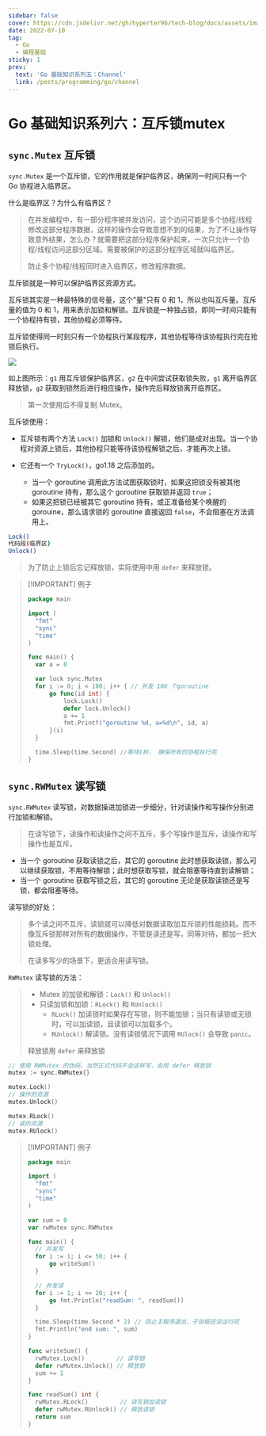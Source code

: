 ```yaml
---
sidebar: false
cover: https://cdn.jsdelivr.net/gh/hyperter96/tech-blog/docs/assets/images/go-cover1-slices.jpeg
date: 2022-07-10
tag:
  - Go
  - 编程基础
sticky: 1
prev:
  text: 'Go 基础知识系列五：Channel'
  link: /posts/programming/go/channel
---
```


# Go 基础知识系列六：互斥锁mutex

## `sync.Mutex` 互斥锁

`sync.Mutex` 是一个互斥锁，它的作用就是保护临界区，确保同一时间只有一个 Go 协程进入临界区。

什么是临界区？为什么有临界区？

> 在并发编程中，有一部分程序被并发访问，这个访问可能是多个协程/线程修改这部分程序数据，这样的操作会导致意想不到的结果，为了不让操作导致意外结果，怎么办？就需要把这部分程序保护起来，一次只允许一个协程/线程访问这部分区域。需要被保护的这部分程序区域就叫临界区。
>
> 防止多个协程/线程同时进入临界区，修改程序数据。

互斥锁就是一种可以保护临界区资源方式。

互斥锁其实是一种最特殊的信号量，这个"量"只有 0 和 1，所以也叫互斥量。互斥量的值为 0 和 1，用来表示加锁和解锁。互斥锁是一种独占锁，即同一时间只能有一个协程持有锁，其他协程必须等待。

互斥锁使得同一时刻只有一个协程执行某段程序，其他协程等待该协程执行完在抢锁后执行。

![](https://cdn.jsdelivr.net/gh/hyperter96/tech-blog/docs/assets/images/mutex-1.png)

如上图所示：`g1` 用互斥锁保护临界区，`g2` 在中间尝试获取锁失败，`g1` 离开临界区释放锁，`g2` 获取到锁然后进行相应操作，操作完后释放锁离开临界区。

> 第一次使用后不得复制 Mutex。

互斥锁使用：

- 互斥锁有两个方法 `Lock()` 加锁和 `Unlock()` 解锁，他们是成对出现。当一个协程对资源上锁后，其他协程只能等待该协程解锁之后，才能再次上锁。
- 它还有一个 `TryLock()`，go1.18 之后添加的。

    - 当一个 goroutine 调用此方法试图获取锁时，如果这把锁没有被其他 goroutine 持有，那么这个 goroutine 获取锁并返回 `true`；
    - 如果这把锁已经被其它 goroutine 持有，或正准备给某个唤醒的 gorouine，那么请求锁的 goroutine 直接返回 `false`，不会阻塞在方法调用上。

```bash
Lock()
代码段(临界区)
Unlock()
```

> 为了防止上锁后忘记释放锁，实际使用中用 `defer` 来释放锁。

> [!IMPORTANT] 例子
> ```go
> package main
>
> import (
> 	"fmt"
> 	"sync"
>	"time"
> )
>
> func main() {
> 	var a = 0
>
>	var lock sync.Mutex
>	for i := 0; i < 100; i++ { // 并发 100 个goroutine
>		go func(id int) {
>			lock.Lock()
>			defer lock.Unlock()
>			a += 1
>			fmt.Printf("goroutine %d, a=%d\n", id, a)
>		}(i)
>	}
>
>	time.Sleep(time.Second) //等待1秒， 确保所有的协程执行完
> }
> ```

## `sync.RWMutex` 读写锁

`sync.RWMutex` 读写锁，对数据操进加锁进一步细分，针对读操作和写操作分别进行加锁和解锁。

> 在读写锁下，读操作和读操作之间不互斥，多个写操作是互斥，读操作和写操作也是互斥。

- 当一个 goroutine 获取读锁之后，其它的 goroutine 此时想获取读锁，那么可以继续获取锁，不用等待解锁；此时想获取写锁，就会阻塞等待直到读解锁；
- 当一个 goroutine 获取写锁之后，其它的 goroutine 无论是获取读锁还是写锁，都会阻塞等待。

读写锁的好处：

> 多个读之间不互斥，读锁就可以降低对数据读取加互斥锁的性能损耗。而不像互斥锁那样对所有的数据操作，不管是读还是写，同等对待，都加一把大锁处理。
>
> 在读多写少的场景下，更适合用读写锁。

`RWMutex` 读写锁的方法：

> - Mutex 的加锁和解锁：`Lock()` 和 `Unlock()`
> - 只读加锁和加锁：`RLock()` 和 `RUnlock()`
>   - `RLock()` 加读锁时如果存在写锁，则不能加锁；当只有读锁或无锁时，可以加读锁，且读锁可以加载多个。
>   - `RUnlock()` 解读锁。没有读锁情况下调用 `RUlock()` 会导致 `panic`。
>
> 释放锁用 `defer` 来释放锁

```go
// 使用 RWMutex 的伪码，当然正式代码不会这样写，会用 defer 释放锁
mutex := sync.RWMutex{}

mutex.Lock()
// 操作的资源
mutex.Unlock()

mutex.RLock()
// 读的资源
mutex.RUlock()
```


> [!IMPORTANT] 例子
> ```go
> package main
>
> import (
> 	"fmt"
>	"sync"
>	"time"
> )
>
> var sum = 0
> var rwMutex sync.RWMutex
>
> func main() {
>	// 并发写
>	for i := 1; i <= 50; i++ {
>		go writeSum()
>	}
>
>	// 并发读
>	for i := 1; i <= 20; i++ {
>		go fmt.Println("readSum: ", readSum())
>	}
>
>	time.Sleep(time.Second * 2) // 防止主程序退出，子协程还没运行完
>	fmt.Println("end sum: ", sum)
> }
>
> func writeSum() {
>	rwMutex.Lock()         // 读写锁
>	defer rwMutex.Unlock() // 释放锁
>	sum += 1
> }
>
> func readSum() int {
>	rwMutex.RLock()         // 读写锁加读锁
>	defer rwMutex.RUnlock() // 释放读锁
>	return sum
> }
> ```